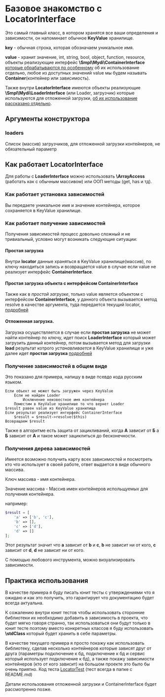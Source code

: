 # Базовое знакомство с LocatorInterface

Это самый главный класс, в котором хранятся все ваши определения и 
зависимости, он напоминает обычное **KeyValue** хранилище.
 
**key** - обычная строка, которая обозначаем уникальное имя.

**value** - хранит значение, int, string, bool, object, function, 
resource, объекты реализующие интерфейс **\Smpl\Mydi\ContainerInterface** 
[которые обрабатываются по особенному](../Container) об их использование 
отдельно, любое из доступных значений value мы будем называть 
**Container**(контейнер или зависимость).

Также внутри **LocatorInterface** имеются объекты реализующие 
**\Smpl\Mydi\LoaderInterface** (или Loader, загрузчик) которые используются 
для отложенной загрузки, [об их использование рассказано отдельно](../Loader).

## Аргументы конструктора

### loaders
Список (массив) загрузчиков, для отложенной загрузки контейнеров, не 
обязательный параметр

## Как работает LocatorInterface

Для работы с **LoaderInterface** можно использовать **\ArrayAccess** 
(работать как с обычным массивом) или ООП методы (get, has и тд).

### Как работает установка зависимостей

Вы передаете уникальное имя и значение контейнера, которое сохраняется в 
KeyValue хранилище.

### Как работает получение зависимостей

Получения зависимостей процесс довольно сложный и не тривиальный, условно 
могут возникать следующие ситуации:

#### Простая загрузка

Внутри **locator** данные храняться в KeyValue хранилище(массив), по 
ключу находиться запись и возвращается value в случае если value не 
реализует интерфейс **ContainerInterface**.

#### Простая загрузка объекта с интерфейсом ContainerInterface

Также как в *простой загрузке*, только value является объектом с интерфейсом 
**ContainerInterface**, у данного объекта вызывается метод resolve в 
качестве аргумента, туда передается текущий locator, [подробней](../Container)

#### Отложенная загрузка.

Загрузка осуществляется в случае если **простая загрузка** не может найти 
контейнер по ключу, идет поиск **LoaderInterface** который может 
загрузить данный контейнер, потом вызывается метод для загрузки **load** 
результат котрого *устанавливается* в KeyValue хранилище и уже далее 
идет **простая загрузка** [подробней](..Loader)

### Получение зависимостей в общем виде

Это показано для примера, напишу в виде псевдо кода русским языком.

```
Если объект не может быть загружен через KeyValue
    Если не найден Loader
        Исключение неизвестное имя контейнера
    Поместим в KeyValue хранилише то что вернет Loader
$result равен value из KeyValue хранилища
Если результат реализует интерфейс ContainerInterface
    $result = $result->resolve($this)
Возвращаем $result
```

Также в алгоритме есть защита от зацикливаний, когда **А** зависит от **Б** 
а **Б** зависит от **А** и такое может зациклиться до бесконечности.

### Получения дерева зависимостей

Имеется возможно получить карту всех зависимостей и посмотреть кто что 
использует в своей работе, ответ выдается в виде обычного массива.

Ключ массива - имя контейнера.

Значение массива - Массив имен контейнеров испольщуемых для получения 
контейнера.

например:

```php
$result = [
    'a' => ['b', 'c'],
    'b' => [],
    'c' => ['d'],
    'd' => []
];
```
Этот результат значит что **a** зависит от **b** и **c**, **b** не 
зависит ни от кого, **c** зависит от **d**, **d** не зависит ни от кого.

С помощью любового инструмента, можно визуализировать зависимости.

## Практика использования

В качестве примера я буду писать юнит тесты с утверждениями что я ожидаю 
и как это получить, это гарантирует что документацию будет всегда актуальна.

К сожалению внутри юнит тестов чтобы использовать сторонние библиотеки 
их необходимо добавить в зависимость в проекта, что будет мягко говоря странно, 
так использоваться они будут только в юнит тесте поэтому вместо 
конкретных классов я буду использовать **\stdClass** который будет 
хранить в себе параметры.

В качестве текущего примера я просто покажу как использовать библиотеку, 
сделав несколько контейнеров которые зависят друг от друга (параметры 
подключение к бд, подключение к бд и сервис который использует 
подключение к бд), а также покажу зависимости контейнеров (кто от кого 
зависит) на большом проекте это было бы очень приятно. 
Код теста [LocatorTest](LocatorTest.php) (тест всегда в папке с README.md)

Детали использования отложенной загрузки и ContainerInterface будет 
рассмотренно позже.